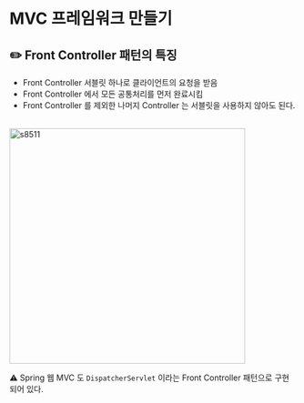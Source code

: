 # MVC 프레임워크 만들기

## ✏️ Front Controller 패턴의 특징

- Front Controller 서블릿 하나로 클라이언트의 요청을 받음
- Front Controller 에서 모든 공통처리를 먼저 완료시킴
- Front Controller 를 제외한 나머지 Controller 는 서블릿을 사용하지 않아도 된다.

<br>

<img width="414" alt="s8511" src="https://user-images.githubusercontent.com/115536240/218895303-59daa954-a1f2-4c28-b408-f3748ae69759.png">

<br>

⚠️ Spring 웹 MVC 도 `DispatcherServlet` 이라는 Front Controller 패턴으로 구현되어 있다.
